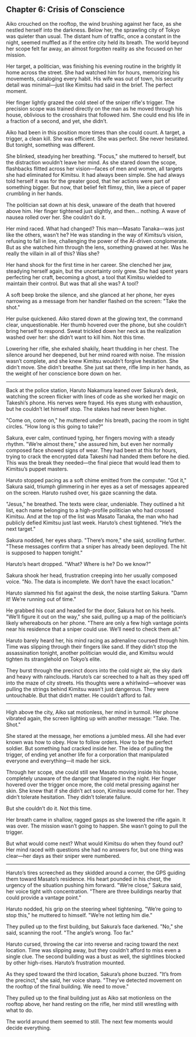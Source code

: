 ## Chapter 6: Crisis of Conscience

Aiko crouched on the rooftop, the wind brushing against her face, as she nestled herself into the darkness. Below her, the sprawling city of Tokyo was quieter than usual. The distant hum of traffic, once a constant in the night, seemed muffled as if the entire city held its breath. The world beyond her scope felt far away, an almost forgotten reality as she focused on her mission.

Her target, a politician, was finishing his evening routine in the brightly lit home across the street. She had watched him for hours, memorizing his movements, cataloging every habit. His wife was out of town, his security detail was minimal—just like Kimitsu had said in the brief. The perfect moment.

Her finger lightly grazed the cold steel of the sniper rifle's trigger. The precision scope was trained directly on the man as he moved through his house, oblivious to the crosshairs that followed him. She could end his life in a fraction of a second, and yet, she didn’t.

Aiko had been in this position more times than she could count. A target, a trigger, a clean kill. She was efficient. She was perfect. She never hesitated. But tonight, something was different.

She blinked, steadying her breathing. "Focus," she muttered to herself, but the distraction wouldn’t leave her mind. As she stared down the scope, flashbacks flitted across her vision—faces of men and women, all targets she had eliminated for Kimitsu. It had always been simple. She had always told herself it was for the greater good, that her actions were part of something bigger. But now, that belief felt flimsy, thin, like a piece of paper crumbling in her hands.

The politician sat down at his desk, unaware of the death that hovered above him. Her finger tightened just slightly, and then… nothing. A wave of nausea rolled over her. She couldn’t do it.

Her mind raced. What had changed? This man—Masato Tanaka—was just like the others, wasn’t he? He was standing in the way of Kimitsu’s vision, refusing to fall in line, challenging the power of the AI-driven conglomerate. But as she watched him through the lens, something gnawed at her. Was he really the villain in all of this? Was she?

Her hand shook for the first time in her career. She clenched her jaw, steadying herself again, but the uncertainty only grew. She had spent years perfecting her craft, becoming a ghost, a tool that Kimitsu wielded to maintain their control. But was that all she was? A tool?

A soft beep broke the silence, and she glanced at her phone, her eyes narrowing as a message from her handler flashed on the screen: "Take the shot."

Her pulse quickened. Aiko stared down at the glowing text, the command clear, unquestionable. Her thumb hovered over the phone, but she couldn’t bring herself to respond. Sweat trickled down her neck as the realization washed over her: she didn’t want to kill him. Not this time.

Lowering her rifle, she exhaled shakily, heart thudding in her chest. The silence around her deepened, but her mind roared with noise. The mission wasn’t complete, and she knew Kimitsu wouldn’t forgive hesitation. She didn’t move. She didn’t breathe. She just sat there, rifle limp in her hands, as the weight of her conscience bore down on her.


---

Back at the police station, Haruto Nakamura leaned over Sakura’s desk, watching the screen flicker with lines of code as she worked her magic on Takeshi’s phone. His nerves were frayed. His eyes stung with exhaustion, but he couldn’t let himself stop. The stakes had never been higher.

"Come on, come on," he muttered under his breath, pacing the room in tight circles. "How long is this going to take?"

Sakura, ever calm, continued typing, her fingers moving with a steady rhythm. "We’re almost there," she assured him, but even her normally composed face showed signs of wear. They had been at this for hours, trying to crack the encrypted data Takeshi had handed them before he died. This was the break they needed—the final piece that would lead them to Kimitsu’s puppet masters.

Haruto stopped pacing as a soft chime emitted from the computer. "Got it," Sakura said, triumph glimmering in her eyes as a set of messages appeared on the screen. Haruto rushed over, his gaze scanning the data.

"Jesus," he breathed. The texts were clear, undeniable. They outlined a hit list, each name belonging to a high-profile politician who had crossed Kimitsu. And at the top of the list was Masato Tanaka, the man who had publicly defied Kimitsu just last week. Haruto’s chest tightened. "He’s the next target."

Sakura nodded, her eyes sharp. "There’s more," she said, scrolling further. "These messages confirm that a sniper has already been deployed. The hit is supposed to happen tonight."

Haruto’s heart dropped. "What? Where is he? Do we know?"

Sakura shook her head, frustration creeping into her usually composed voice. "No. The data is incomplete. We don’t have the exact location."

Haruto slammed his fist against the desk, the noise startling Sakura. "Damn it! We’re running out of time."

He grabbed his coat and headed for the door, Sakura hot on his heels. "We’ll figure it out on the way," she said, pulling up a map of the politician’s likely whereabouts on her phone. "There are only a few high vantage points near his residence that a sniper could use. We’ll need to check them all."

Haruto barely heard her, his mind racing as adrenaline coursed through him. Time was slipping through their fingers like sand. If they didn’t stop the assassination tonight, another politician would die, and Kimitsu would tighten its stranglehold on Tokyo’s elite.

They burst through the precinct doors into the cold night air, the sky dark and heavy with rainclouds. Haruto’s car screeched to a halt as they sped off into the maze of city streets. His thoughts were a whirlwind—whoever was pulling the strings behind Kimitsu wasn’t just dangerous. They were untouchable. But that didn’t matter. He couldn’t afford to fail.


---

High above the city, Aiko sat motionless, her mind in turmoil. Her phone vibrated again, the screen lighting up with another message: "Take. The. Shot."

She stared at the message, her emotions a jumbled mess. All she had ever known was how to obey. How to follow orders. How to be the perfect soldier. But something had cracked inside her. The idea of pulling the trigger, of ending yet another life for a corporation that manipulated everyone and everything—it made her sick.

Through her scope, she could still see Masato moving inside his house, completely unaware of the danger that lingered in the night. Her finger hovered over the trigger once more, the cold metal pressing against her skin. She knew that if she didn’t act soon, Kimitsu would come for her. They didn’t tolerate hesitation. They didn’t tolerate failure.

But she couldn’t do it. Not this time.

Her breath came in shallow, ragged gasps as she lowered the rifle again. It was over. The mission wasn’t going to happen. She wasn’t going to pull the trigger.

But what would come next? What would Kimitsu do when they found out? Her mind raced with questions she had no answers for, but one thing was clear—her days as their sniper were numbered.


---

Haruto’s tires screeched as they skidded around a corner, the GPS guiding them toward Masato’s residence. His heart pounded in his chest, the urgency of the situation pushing him forward. "We’re close," Sakura said, her voice tight with concentration. "There are three buildings nearby that could provide a vantage point."

Haruto nodded, his grip on the steering wheel tightening. "We’re going to stop this," he muttered to himself. "We’re not letting him die."

They pulled up to the first building, but Sakura’s face darkened. "No," she said, scanning the roof. "The angle’s wrong. Too far."

Haruto cursed, throwing the car into reverse and racing toward the next location. Time was slipping away, but they couldn’t afford to miss even a single clue. The second building was a bust as well, the sightlines blocked by other high-rises. Haruto’s frustration mounted.

As they sped toward the third location, Sakura’s phone buzzed. "It’s from the precinct," she said, her voice sharp. "They’ve detected movement on the rooftop of the final building. We need to move."

They pulled up to the final building just as Aiko sat motionless on the rooftop above, her hand resting on the rifle, her mind still wrestling with what to do.

The world around them seemed to still. The next few moments would decide everything.

